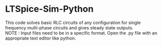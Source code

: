 # LTSpice-Sim-Python
This code solves basic RLC circuits of any configuration for single frequency multi-phase circuits and  gives steady state outputs.  
NOTE : Input files need to be in a specific format. Open the .py file with an appropriate text editor like python.
